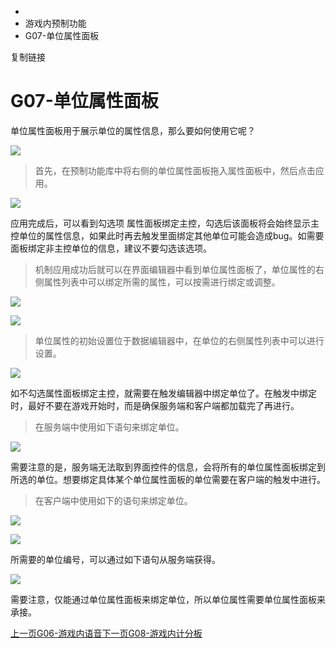   * [](/)
  * 游戏内预制功能
  * G07-单位属性面板

复制链接

# G07-单位属性面板

单位属性面板用于展示单位的属性信息，那么要如何使用它呢？

![](/assets/images/0-09f4662cecd95b29de4b20af61e32436.png)

> 首先，在预制功能库中将右侧的单位属性面板拖入属性面板中，然后点击应用。

![](/assets/images/1-15cf1b5fe9eb9f967d1b39e6e66edd4d.png)

应用完成后，可以看到勾选项
属性面板绑定主控，勾选后该面板将会始终显示主控单位的属性信息，如果此时再去触发里面绑定其他单位可能会造成bug。如需要面板绑定非主控单位的信息，建议不要勾选该选项。

> 机制应用成功后就可以在界面编辑器中看到单位属性面板了，单位属性的右侧属性列表中可以绑定所需的属性，可以按需进行绑定或调整。

![](/assets/images/2-969211432e3c63d7a2c8029a4eb1090f.png)

![](/assets/images/3-33c5438b57281ba6cd79e36111d139a2.png)

> 单位属性的初始设置位于数据编辑器中，在单位的右侧属性列表中可以进行设置。

![](/assets/images/4-4db96842b3fa09e9e30aa1cabb37ea53.png)

如不勾选属性面板绑定主控，就需要在触发编辑器中绑定单位了。在触发中绑定时，最好不要在游戏开始时，而是确保服务端和客户端都加载完了再进行。

> 在服务端中使用如下语句来绑定单位。

![](/assets/images/5-6fc37c786821c60774bd3a7f1451ee26.png)

需要注意的是，服务端无法取到界面控件的信息，会将所有的单位属性面板绑定到所选的单位。想要绑定具体某个单位属性面板的单位需要在客户端的触发中进行。

> 在客户端中使用如下的语句来绑定单位。

![](/assets/images/7-fa096598837166f283aabf9a69987ff8.png)

![](/assets/images/8-c9d5b38a1d9ce020e913c8e49bebbba2.png)

所需要的单位编号，可以通过如下语句从服务端获得。

![](/assets/images/9-f61aaa82fcf9de4dbca011d90a6a01fe.png)

需要注意，仅能通过单位属性面板来绑定单位，所以单位属性需要单位属性面板来承接。

[上一页G06-游戏内语音](/Manual/Library/Voice)[下一页G08-游戏内计分板](/Manual/Library/ScoreBoard)


